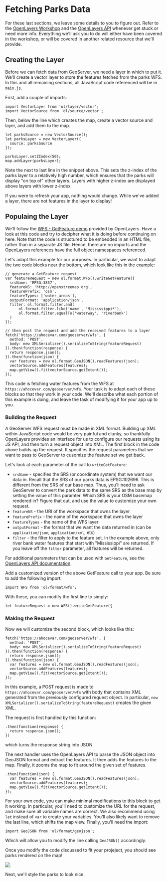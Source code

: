 # Fetching Parks Data

For these last sections, we leave some details to you to figure out. Refer to the [OpenLayers Workshop](https://openlayers.org/workshop/en/) and the [OpenLayers API](http://openlayers.org/en/latest/apidoc/index.html) whenever get stuck or need more info. Everything we'll ask you to do will either have been covered in the workshop, or will be covered in another related resource that we'll provide.

## Creating the Layer

Before we can fetch data from GeoServer, we need a layer in which to put it. We'll create a vector layer to store the features fetched from the parks WFS. In this and all remaining sections, all JavaScript code referenced will be in `main.js`.

First, add a couple of imports:

```
import VectorLayer from 'ol/layer/vector';
import VectorSource from 'ol/source/vector';
```

Then, below the line which creates the map, create a vector source and layer, and add them to the map.

```
let parksSource = new VectorSource();
let parksLayer = new VectorLayer({
  source: parksSource
});

parksLayer.setZIndex(50);
map.addLayer(parksLayer);
```

Note the next to last line in the snippet above. This sets the z-index of the parks layer to a relatively high number, which ensures that the parks will display "on top of" other layers. Layers with higher z-index are displayed above layers with lower z-index.

If you were to refresh your app, nothing would change. While we've added a layer, there are not features in the layer to display!

## Populaing the Layer

We'll follow the [WFS - GetFeature demo](https://openlayers.org/en/latest/examples/vector-wfs-getfeature.html) provided by OpenLayers. Have a look at this code and try to decipher what it is doing before continuing on here. Note that the code is structured to be embedded in an HTML file, rather than in a separate JS file. Hence, there are no imports and the OpenLayers references have the full object namespaces referenced.

Let's adapt this example for our purposes. In particular, we want to adapt the two code blocks near the bottom, which look like this in the example:

```
// generate a GetFeature request
var featureRequest = new ol.format.WFS().writeGetFeature({
  srsName: 'EPSG:3857',
  featureNS: 'http://openstreemap.org',
  featurePrefix: 'osm',
  featureTypes: ['water_areas'],
  outputFormat: 'application/json',
  filter: ol.format.filter.and(
      ol.format.filter.like('name', 'Mississippi*'),
      ol.format.filter.equalTo('waterway', 'riverbank')
  )
});

// then post the request and add the received features to a layer
fetch('https://ahocevar.com/geoserver/wfs', {
  method: 'POST',
  body: new XMLSerializer().serializeToString(featureRequest)
}).then(function(response) {
  return response.json();
}).then(function(json) {
  var features = new ol.format.GeoJSON().readFeatures(json);
  vectorSource.addFeatures(features);
  map.getView().fit(vectorSource.getExtent());
});
```

This code is fetching water features from the WFS at `https://ahocevar.com/geoserver/wfs`. Your task is to adapt each of these blocks so that they work in your code. We'll describe what each portion of this example is doing, and leave the task of modifying it for your app up to you.

### Building the Request

A GeoServer WFS request must be made in XML format. Building up XML within JavaScript code would be very painful and clunky, so thankfully OpenLayers provides an interface for us to configure our requests using its JS API, and then turn a request object into XML. The first block in the code above builds up the request. It specifies the request parameters that we want to pass to GeoServer to cusomize the feature set we get back.

Let's look at each parameter of the call to `writeGetFeature`:

* `srsName` - specifies the SRS \(or coordinate system\) that we want our data in. Recall that the SRS of our parks data is EPSG:102696. This is different from the SRS of our base map. Thus, you'll need to ask GeoServer to convert the park data to the same SRS as the base map by setting the value of this paramter. Which SRS is your OSM basemap rendered in? Figure that out, and use the value to customize your own request.
* `featureNS` - the URI of the workspace that owns the layer
* `featurePrefix` - the name of the workspace that owns the layer
* `featureTypes` - the name of the WFS layer
* `outputFormat` - the format that we want the data returned in \(can be `application/json`, `application/xml`, etc\)
* `filter` - the filter to apply to the feature set. In the example above, only river bank water features that start with "Mississippi" are returned. If you leave off the `filter` parameter, all features will be returned.

For additional parameters that can be used with `GetFeature`, see the [OpenLayers API documentation](http://openlayers.org/en/latest/apidoc/ol.format.WFS.html#writeGetFeature). 

Add a customized version of the above GetFeature call to your app. Be sure to add the following import:

```
import WFS from 'ol/format/wfs';
```

With these, you can modify the first line to simply:

```
let featureRequest = new WFS().writeGetFeature({
```

### Making the Request

Now we will customize the second block, which looks like this:

```
fetch('https://ahocevar.com/geoserver/wfs', {
  method: 'POST',
  body: new XMLSerializer().serializeToString(featureRequest)
}).then(function(response) {
  return response.json();
}).then(function(json) {
  var features = new ol.format.GeoJSON().readFeatures(json);
  vectorSource.addFeatures(features);
  map.getView().fit(vectorSource.getExtent());
});
```

In this example, a POST request is made to `https://ahocevar.com/geoserver/wfs` with body that contains XML generated from the previously configured request object. In particular, `new XMLSerializer().serializeToString(featureRequest)` creates the given XML.

The request is first handled by this function:

```
.then(function(response) {
  return response.json();
})
```

which turns the response string into JSON.

The next handler uses the OpenLayers API to parse the JSON object into GeoJSON format and extract the features. It then adds the features to the map. Finally, it zooms the map to fit around the given set of features.

```
.then(function(json) {
  var features = new ol.format.GeoJSON().readFeatures(json);
  vectorSource.addFeatures(features);
  map.getView().fit(vectorSource.getExtent());
});
```

For your own code, you can make minimal modifications to this block to get it working. In particular, you'll need to customize the URL for the request, and make sure all variable names are correct. We also recommend using `let` instead of `var` to create your variables. You'll also likely want to remove the last line, which shifts the map view. Finally, you'll need the import:

```
import GeoJSON from 'ol/format/geojson';
```

Which will allow you to modify the line calling `GeoJSON()` accordingly.

Once you modify the code discussed to fit your projeject, you should see parks rendered on the map!

![](/assets/park-features.png)

Next, we'll style the parks to look nice.


